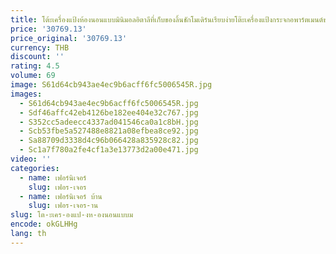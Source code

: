```yaml
---
title: โต้ะเครื่องแป้งห้องนอนแบบมินิมอลอิตาลีที่เก็บของลิ้นชักโมเดิร์นเรียบง่ายโต๊ะเครื่องแป้งกระจกอพาร์ตเมนต์ขนาดเล็กแบบบูรณาการ
price: '30769.13'
price_original: '30769.13'
currency: THB
discount: ''
rating: 4.5
volume: 69
image: S61d64cb943ae4ec9b6acff6fc5006545R.jpg
images:
  - S61d64cb943ae4ec9b6acff6fc5006545R.jpg
  - Sdf46affc42eb4126be182ee404e32c767.jpg
  - S352cc5adeecc4337ad041546ca0a1c8bH.jpg
  - Scb53fbe5a527488e8821a08efbea8ce92.jpg
  - Sa88709d3338d4c96b066428a835928c82.jpg
  - Sc1a7f780a2fe4cf1a3e13773d2a00e471.jpg
video: ''
categories:
  - name: เฟอร์นิเจอร์
    slug: เฟอร-เจอร
  - name: เฟอร์นิเจอร์ บ้าน
    slug: เฟอร-เจอร-าน
slug: โต-ะเคร-องแป-งห-องนอนแบบม
encode: okGLHHg
lang: th
---
```

  